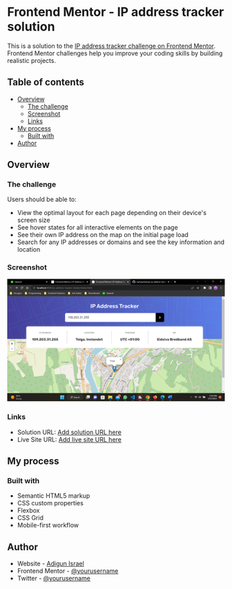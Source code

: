 # Frontend Mentor - IP address tracker solution

This is a solution to the [IP address tracker challenge on Frontend Mentor](https://www.frontendmentor.io/challenges/ip-address-tracker-I8-0yYAH0). Frontend Mentor challenges help you improve your coding skills by building realistic projects. 

## Table of contents

- [Overview](#overview)
  - [The challenge](#the-challenge)
  - [Screenshot](#screenshot)
  - [Links](#links)
- [My process](#my-process)
  - [Built with](#built-with)
- [Author](#author)


## Overview

### The challenge

Users should be able to:

- View the optimal layout for each page depending on their device's screen size
- See hover states for all interactive elements on the page
- See their own IP address on the map on the initial page load
- Search for any IP addresses or domains and see the key information and location

### Screenshot

![](./Screenshot%20(138).png)

### Links

- Solution URL: [Add solution URL here](https://github.com/IcyEazy/IcyEazy-ip-address-tracker.git)
- Live Site URL: [Add live site URL here](https://icyeazy.github.io/IcyEazy-ip-address-tracker/)

## My process

### Built with

- Semantic HTML5 markup
- CSS custom properties
- Flexbox
- CSS Grid
- Mobile-first workflow

## Author

- Website - [Adigun Israel](https://github.com/IcyEazy)
- Frontend Mentor - [@yourusername](https://icyeazy.github.io/IcyEazy-ip-address-tracker/)
- Twitter - [@yourusername](https://www.twitter.com/Ic_Eazy)
